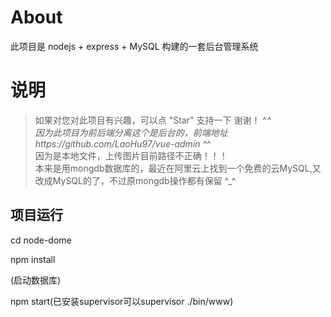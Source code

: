 # About

此项目是 nodejs + express + MySQL 构建的一套后台管理系统


# 说明

>  如果对您对此项目有兴趣，可以点 "Star" 支持一下 谢谢！ ^_^</br>
>  因为此项目为前后端分离这个是后台的，前端地址https://github.com/LaoHu97/vue-admin ^_^</br>
>  因为是本地文件，上传图片目前路径不正确！！！</br>
>  本来是用mongdb数据库的，最近在阿里云上找到一个免费的云MySQL,又改成MySQL的了，不过原mongdb操作都有保留  ^_^

## 项目运行

cd node-dome 

npm install

(启动数据库)

npm start(已安装supervisor可以supervisor ./bin/www)
